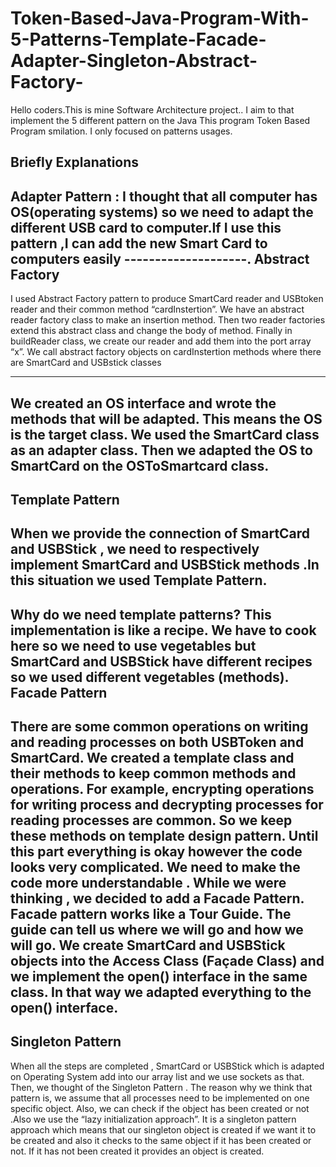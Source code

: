 # Token-Based-Java-Program-With-5-Patterns-Template-Facade-Adapter-Singleton-Abstract-Factory-
Hello coders.This is mine Software Architecture project..
I aim to that implement the 5 different pattern on the Java 
This program Token Based Program smilation. I only focused on patterns usages.

Briefly Explanations
--------------------
Adapter Pattern : I thought that all computer has OS(operating systems) so we need to adapt the different USB card to computer.If I use this pattern ,I can add the new Smart Card
to computers easily
--------------------.
Abstract Factory
-------------------
I used Abstract Factory pattern to produce SmartCard reader and USBtoken reader and their common method “cardInstertion”. 
We have an abstract reader factory class to make an insertion method. Then two reader factories extend this abstract class and 
change the body of method. Finally in buildReader class, we create our reader and add them into the port array “x”. We call
abstract factory objects on cardInstertion methods where there are SmartCard and USBstick classes

-------------------
We created an OS interface and wrote the methods that will be adapted. This means the OS is 
the target class. We used the SmartCard class as an adapter class. Then we adapted the OS to 
SmartCard on the OSToSmartcard class.
-------------------
Template Pattern
-------------------
When we provide the connection of SmartCard and USBStick , we need to 
respectively implement SmartCard and USBStick methods .In this situation we used 
Template Pattern.
-------------------
Why do we need template patterns? This implementation is like a recipe. We have to cook 
here so we need to use vegetables but SmartCard and USBStick have different recipes so we 
used different vegetables (methods).
Facade Pattern
-----------------
There are some common operations on writing and reading processes on both USBToken and 
SmartCard. We created a template class and their methods to keep common methods and 
operations. For example, encrypting operations for writing process and decrypting processes 
for reading processes are common. So we keep these methods on template design pattern.
Until this part everything is okay however the code looks very complicated. We need to make 
the code more understandable . While we were thinking , we decided to add a Facade Pattern.
Facade pattern works like a Tour Guide. The guide can tell us where we will go and how we 
will go. We create SmartCard and USBStick objects into the Access Class (Façade Class) and 
we implement the open() interface in the same class. In that way we adapted everything to the 
open() interface. 
-------------------
Singleton Pattern
-------------------
When all the steps are completed , SmartCard or USBStick which is adapted on Operating System 
add into our array list and we use sockets as that. Then, we thought of the Singleton Pattern .
The reason why we think that pattern is, we assume that all processes need to be implemented 
on one specific object. Also, we can check if the object has been created or not .Also we use 
the “lazy initialization approach”. It is a singleton pattern approach which means that our 
singleton object is created if we want it to be created and also it checks to the same object if it 
has been created or not. If it has not been created it provides an object is created.
